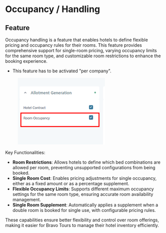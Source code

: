 # Occupancy / Handling

## Feature

Occupancy handling is a feature that enables hotels to define flexible pricing and occupancy rules for their rooms. This feature provides comprehensive support for single-room pricing, varying occupancy limits for the same room type, and customizable room restrictions to enhance the booking experience.

* This feature has to be activated "per company".

<figure><img src="../../../.gitbook/assets/image (1) (1) (1) (1) (1) (1) (1) (1).png" alt=""><figcaption></figcaption></figure>

Key Functionalities:

* **Room Restrictions**: Allows hotels to define which bed combinations are allowed per room, preventing unsupported configurations from being booked.
* **Single Room Cost**: Enables pricing adjustments for single occupancy, either as a fixed amount or as a percentage supplement.
* **Flexible Occupancy Limits**: Supports different maximum occupancy settings for the same room type, ensuring accurate room availability management.
* **Single Room Supplement**: Automatically applies a supplement when a double room is booked for single use, with configurable pricing rules.

These capabilities ensure better flexibility and control over room offerings, making it easier for Bravo Tours to manage their hotel inventory efficiently.
